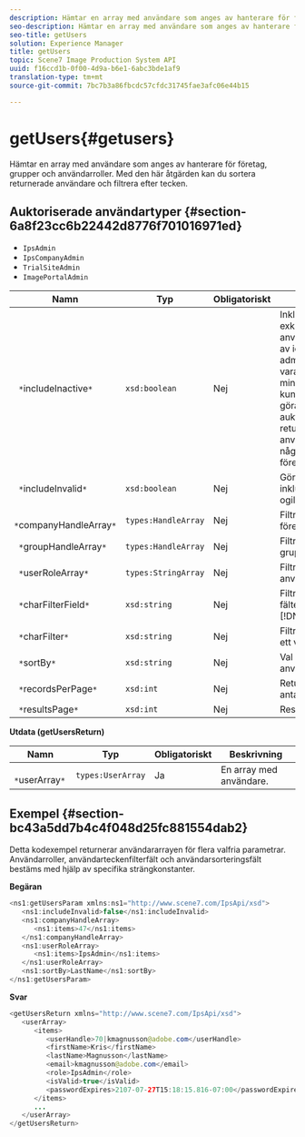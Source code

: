 ```yaml
---
description: Hämtar en array med användare som anges av hanterare för företag, grupper och användarroller. Med den här åtgärden kan du sortera returnerade användare och filtrera efter tecken.
seo-description: Hämtar en array med användare som anges av hanterare för företag, grupper och användarroller. Med den här åtgärden kan du sortera returnerade användare och filtrera efter tecken.
seo-title: getUsers
solution: Experience Manager
title: getUsers
topic: Scene7 Image Production System API
uuid: f16ccd1b-0f00-4d9a-b6e1-6abc3bde1af9
translation-type: tm+mt
source-git-commit: 7bc7b3a86fbcdc57cfdc31745fae3afc06e44b15

---
```



# getUsers{#getusers}

Hämtar en array med användare som anges av hanterare för företag, grupper och användarroller. Med den här åtgärden kan du sortera returnerade användare och filtrera efter tecken.

## Auktoriserade användartyper {#section-6a8f23cc6b22442d8776f701016971ed}

* `IpsAdmin`
* `IpsCompanyAdmin`
* `TrialSiteAdmin`
* `ImagePortalAdmin`


| Namn | Typ | Obligatoriskt | Beskrivning |
|---|---|---|---|
| ` *`includeInactive`*` | `xsd:boolean` | Nej | Inkludera eller exkludera inaktiva användare. Användare av icke-IPS-administratörer måste vara en aktiv medlem i minst ett företag för att kunna auktoriseras att göra API-anrop. Ett auktoriseringsfel returneras om användaren inte har några aktiva företagsmedlemskap. |
| ` *`includeInvalid`*` | `xsd:boolean` | Nej | Gör att du kan inkludera/exkludera ogiltiga användare. |
| ` *`companyHandleArray`*` | `types:HandleArray` | Nej | Filtrera resultat efter företag. |
| ` *`groupHandleArray`*` | `types:HandleArray` | Nej | Filtrera resultat efter grupp. |
| ` *`userRoleArray`*` | `types:StringArray` | Nej | Filtrera resultat efter användarroll. |
| ` *`charFilterField`*` | `xsd:string` | Nej | Filtrera resultat efter fältets strängprefix (se [!DNL Trash State).] |
| ` *`charFilter`*` | `xsd:string` | Nej | Filtrera resultat efter ett visst tecken. |
| ` *`sortBy`*` | `xsd:string` | Nej | Val av användarsorteringsfält. |
| ` *`recordsPerPage`*` | `xsd:int` | Nej | Returnerar angivet antal poster per sida. |
| ` *`resultsPage`*` | `xsd:int` | Nej | Resultatsida. |

**Utdata (getUsersReturn)**

| Namn | Typ | Obligatoriskt | Beskrivning |
|---|---|---|---|
| ` *`userArray`*` | `types:UserArray` | Ja | En array med användare. |

## Exempel {#section-bc43a5dd7b4c4f048d25fc881554dab2}

Detta kodexempel returnerar användararrayen för flera valfria parametrar. Användarroller, användarteckenfilterfält och användarsorteringsfält bestäms med hjälp av specifika strängkonstanter.

**Begäran**

```java
<ns1:getUsersParam xmlns:ns1="http://www.scene7.com/IpsApi/xsd">
   <ns1:includeInvalid>false</ns1:includeInvalid>
   <ns1:companyHandleArray>
      <ns1:items>47</ns1:items>
   </ns1:companyHandleArray>
   <ns1:userRoleArray>
      <ns1:items>IpsAdmin</ns1:items>
   </ns1:userRoleArray>
   <ns1:sortBy>LastName</ns1:sortBy>
</ns1:getUsersParam>
```

**Svar**

```java
<getUsersReturn xmlns="http://www.scene7.com/IpsApi/xsd">
   <userArray>
      <items>
         <userHandle>70|kmagnusson@adobe.com</userHandle>
         <firstName>Kris</firstName>
         <lastName>Magnusson</lastName>
         <email>kmagnusson@adobe.com</email>
         <role>IpsAdmin</role>
         <isValid>true</isValid>
         <passwordExpires>2107-07-27T15:18:15.816-07:00</passwordExpires>
      </items>
      ...
   </userArray>
</getUsersReturn>
```

